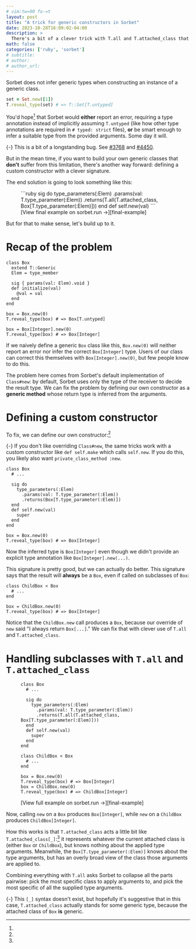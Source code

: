 ```yaml
---
# vim:tw=90 fo-=t
layout: post
title: "A trick for generic constructors in Sorbet"
date: 2023-10-28T16:09:02-04:00
description: >
  There's a bit of a clever trick with T.all and T.attached_class that allows Sorbet to infer better types for constructors of generic classes.
math: false
categories: ['ruby', 'sorbet']
# subtitle:
# author:
# author_url:
---
```


Sorbet does not infer generic types when constructing an instance of a generic class.

```ruby
set = Set.new([1])
T.reveal_type(set) # => T::Set[T.untyped]
```

You'd hope[^bug] that Sorbet would **either** report an error, requiring a type annotation instead of implicitly assuming `T.untyped` (like how other type annotations are required in `# typed: strict` files), **or** be smart enough to infer a suitable type from the provided arguments. Some day it will.

[^bug]:
  {-} This is a bit of a longstanding bug. See [#3768] and [#4450].

[#3768]: https://github.com/sorbet/sorbet/issues/3768
[#4450]: https://github.com/sorbet/sorbet/issues/4450

But in the mean time, if you want to build your own generic classes that **don't** suffer from this limitation, there's another way forward: defining a custom constructor with a clever signature.

The end solution is going to look something like this:

<figure class="left-align-caption">
```ruby
sig do
  type_parameters(:Elem)
    .params(val: T.type_parameter(:Elem))
    .returns(T.all(T.attached_class, Box[T.type_parameter(:Elem)]))
end
def self.new(val)
```
<figcaption>
[View final example on sorbet.run →][final-example]
</figcaption>
</figure>

But for that to make sense, let's build up to it.

# Recap of the problem

```{.ruby .numberLines .hl-5 .hl-6 .hl-12}
class Box
  extend T::Generic
  Elem = type_member

  sig { params(val: Elem).void }
  def initialize(val)
    @val = val
  end
end

box = Box.new(0)
T.reveal_type(box) # => Box[T.untyped]

box = Box[Integer].new(0)
T.reveal_type(box) # => Box[Integer]
```

If we naively define a generic `Box` class like this, `Box.new(0)` will neither report an error nor infer the correct `Box[Integer]` type. Users of our class can correct this themselves with `Box[Integer].new(0)`, but few people know to do this.

The problem here comes from Sorbet's default implementation of `Class#new`: by default, Sorbet uses only the type of the receiver to decide the result type. We can fix the problem by defining our own constructor as a **generic method** whose return type is inferred from the arguments.

# Defining a custom constructor

To fix, we can define our own constructor:[^new]

[^new]:
  {-} If you don't like overriding `Class#new`, the same tricks work with a custom constructor like `def self.make` which calls `self.new`. If you do this, you likely also want `private_class_method :new`.

```{.ruby .numberLines .hl-5 .hl-6 .hl-7 .hl-15}
class Box
  # ...

  sig do
    type_parameters(:Elem)
      .params(val: T.type_parameter(:Elem))
      .returns(Box[T.type_parameter(:Elem)])
  end
  def self.new(val)
    super
  end
end

box = Box.new(0)
T.reveal_type(box) # => Box[Integer]
```

Now the inferred type is `Box[Integer]` even though we didn't provide an explicit type annotation like `Box[Integer].new(...)`.

This signature is pretty good, but we can actually do better. This signature says that the result will **always** be a `Box`, even if called on subclasses of `Box`:

```{.ruby .numberLines .hl-6}
class ChildBox < Box
  # ...
end

box = ChildBox.new(0)
T.reveal_type(box) # => Box[Integer]
```

Notice that the `ChildBox.new` call produces a `Box`, because our override of `new` said "I always return `Box[...]`." We can fix that with clever use of `T.all` and `T.attached_class`.

# Handling subclasses with `T.all` and `T.attached_class`

<figure class="left-align-caption">

```{.ruby .numberLines .hl-7 .hl-20 .hl-21}
class Box
  # ...

  sig do
    type_parameters(:Elem)
      .params(val: T.type_parameter(:Elem))
      .returns(T.all(T.attached_class, Box[T.type_parameter(:Elem)]))
  end
  def self.new(val)
    super
  end
end

class ChildBox < Box
  # ...
end

box = Box.new(0)
T.reveal_type(box) # => Box[Integer]
box = ChildBox.new(0)
T.reveal_type(box) # => ChildBox[Integer]
```
<figcaption>
[View full example on sorbet.run →][final-example]
</figcaption>
</figure>

Now, calling `new` on a `Box` produces `Box[Integer]`, while `new` on a `ChildBox` produces `ChildBox[Integer]`.

How this works is that `T.attached_class` acts a little bit like `T.attached_class[_]`:[^syntax] it represents whatever the current attached class is (either `Box` or `ChildBox`), but knows nothing about the applied type arguments. Meanwhile, the `Box[T.type_parameter(:Elem)]` knows about the type arguments, but has an overly broad view of the class those arguments are applied to.

Combining everything with `T.all` asks Sorbet to collapse all the parts pairwise: pick the most specific class to apply arguments to, and pick the most specific of all the supplied type arguments.

[^syntax]:
  {-} This `[_]` syntax doesn't exist, but hopefully it's suggestive that in this case, `T.attached_class` actually stands for some generic type, because the attached class of `Box` **is** generic.

[final-example]: https://sorbet.run/#%23%20typed%3A%20true%0Aclass%20Module%3B%20include%20T%3A%3ASig%3B%20end%0A%0Aclass%20Box%0A%20%20extend%20T%3A%3AGeneric%0A%20%20Elem%20%3D%20type_member%0A%0A%20%20sig%20%7B%20params%28val%3A%20Elem%29.void%20%7D%0A%20%20def%20initialize%28val%29%0A%20%20%20%20%40val%20%3D%20val%0A%20%20end%0A%0A%20%20sig%20do%0A%20%20%20%20type_parameters%28%3AElem%29%0A%20%20%20%20%20%20.params%28val%3A%20T.type_parameter%28%3AElem%29%29%0A%20%20%20%20%20%20.returns%28T.all%28T.attached_class%2C%20Box%5BT.type_parameter%28%3AElem%29%5D%29%29%0A%20%20end%0A%20%20def%20self.new%28val%29%0A%20%20%20%20super%0A%20%20end%0Aend%0A%0Aclass%20ChildBox%20%3C%20Box%0A%20%20Elem%20%3D%20type_member%0Aend%0A%0Abox%20%3D%20Box.new%280%29%0AT.reveal_type%28box%29%20%23%20%3D%3E%20Box%5BInteger%5D%0Abox%20%3D%20ChildBox.new%280%29%0AT.reveal_type%28box%29%20%23%20%3D%3E%20ChildBox%5BInteger%5D%0A

